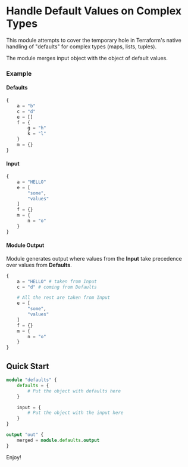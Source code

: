 # Handle Default Values on Complex Types

This module attempts to cover the temporary hole in Terraform's native handling of "defaults" for complex types (maps, lists, tuples).

The module merges input object with the object of default values.

### Example

#### Defaults

```terraform
{
    a = "b"
    c = "d"
    e = []
    f = {
        g = "h"
        k = "l"
    }
    m = {}
}
```

#### Input

```terraform
{
    a = "HELLO"
    e = [
        "some",
        "values"
    ]
    f = {}
    m = {
        n = "o"
    }
}
```

#### Module Output

Module generates output where values from the **Input** take precedence over values from **Defaults**.

```terraform
{
    a = "HELLO" # taken from Input
    c = "d" # coming from Defaults

    # All the rest are taken from Input
    e = [ 
        "some",
        "values"
    ]
    f = {}
    m = {
        n = "o"
    }
}
```

## Quick Start

```terraform
module "defaults" {
    defaults = { 
        # Put the object with defaults here
    }

    input = {
        # Put the object with the input here
    }
}

output "out" {
    merged = module.defaults.output
}
```

Enjoy!
